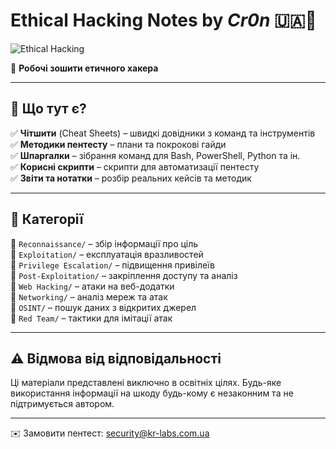  # Ethical Hacking Notes by _Cr0n_ 🇺🇦💪

![Ethical Hacking](https://img.shields.io/badge/Ethical%20Hacking-Exploit%20the%20Knowledge-red?style=for-the-badge&logo=linux)

🚀 **Робочі зошити етичного хакера**

---

## 📌 Що тут є?
✅ **Чітшити** (Cheat Sheets) – швидкі довідники з команд та інструментів  
✅ **Методики пентесту** – плани та покрокові гайди  
✅ **Шпаргалки** – зібрання команд для Bash, PowerShell, Python та ін.  
✅ **Корисні скрипти** – скрипти для автоматизації пентесту  
✅ **Звіти та нотатки** – розбір реальних кейсів та методик  

---

## 📂 Категорії
📁 `Reconnaissance/` – збір інформації про ціль  
📁 `Exploitation/` – експлуатація вразливостей  
📁 `Privilege Escalation/` – підвищення привілеїв  
📁 `Post-Exploitation/` – закріплення доступу та аналіз  
📁 `Web Hacking/` – атаки на веб-додатки  
📁 `Networking/` – аналіз мереж та атак  
📁 `OSINT/` – пошук даних з відкритих джерел  
📁 `Red Team/` – тактики для імітації атак  

---

## ⚠️ Відмова від відповідальності
Ці матеріали представлені виключно в освітніх цілях. Будь-яке використання інформації на шкоду будь-кому є незаконним та не підтримується автором.

---

✉️ Замовити пентест: security@kr-labs.com.ua
